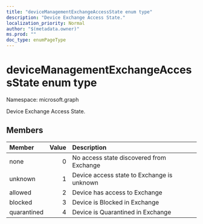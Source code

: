 ```yaml
---
title: "deviceManagementExchangeAccessState enum type"
description: "Device Exchange Access State."
localization_priority: Normal
author: "$(metadata.owner)"
ms.prod: ""
doc_type: enumPageType
---
```


# deviceManagementExchangeAccessState enum type

Namespace: microsoft.graph

Device Exchange Access State.

## Members

| Member      | Value | Description                                |
| :---------- | ----: | :----------------------------------------- |
| none        | 0     | No access state discovered from Exchange   |
| unknown     | 1     | Device access state to Exchange is unknown |
| allowed     | 2     | Device has access to Exchange              |
| blocked     | 3     | Device is Blocked in Exchange              |
| quarantined | 4     | Device is Quarantined in Exchange          |

